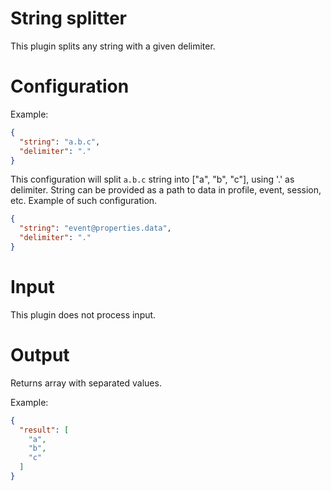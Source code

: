 # String splitter

This plugin splits any string with a given delimiter.

# Configuration

Example:

```json
{
  "string": "a.b.c",
  "delimiter": "."
}
```

This configuration will split `a.b.c` string into ["a", "b", "c"], using '.' as delimiter.
String can be provided as a path to data in profile, event, session, etc. Example of such configuration.

```json
{
  "string": "event@properties.data",
  "delimiter": "."
}
```


# Input

This plugin does not process input.

# Output

Returns array with separated values.

Example:

```json
{
  "result": [
    "a",
    "b",
    "c"
  ]
}
```

